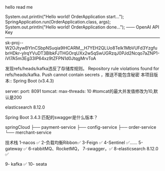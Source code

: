 hello read me

System.out.println("Hello world! OrderApplication start...");
SpringApplication.run(OrderApplication.class, args);
System.out.println("Hello world! OrderApplication done...");
—— OpenAI API Key ————————————————————————————————————    
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

发现refs/heads/kafka违反了存储库规则。 Repository rule violations found for refs/heads/kafka.
Push cannot contain secrets     ，推送不能包含秘密
本项目版本:: Spring Boot (v3.4.3)

server:
port: 8091
tomcat:
max-threads: 10 #tomcat的最大并发值修改为10,默认是200

elasticsearch 8.12.0

Spring Boot 3.4.3 匹配的swagger是什么版本？

springCloud
├── payment-service
├── config-service
├── order-service
└── merchant-service

技术栈
1-nacos ✅
2-负载均衡Ribbon✅
3-Feign ✅
4-Sentinel ✅......
5-gateway ✅
6-rabbitMQ、RocketMQ，
7-swagger，✅
8-elasticsearch 8.12.0 ✅

9- kafka ✅ 
10- seata



